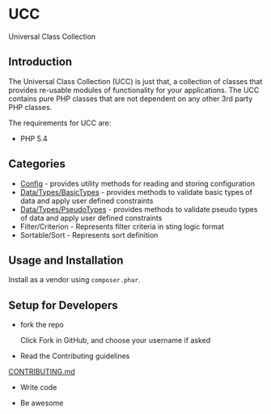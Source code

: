 UCC
===

Universal Class Collection

## Introduction

The Universal Class Collection (UCC) is just that, a collection of classes that provides re-usable modules of functionality for your applications.
The UCC contains pure PHP classes that are not dependent on any other 3rd party PHP classes.

The requirements for UCC are:

* PHP 5.4

## Categories

   * [Config](https://github.com/rybakdigital/ucc/blob/master/docs/Config.md) - provides utility methods for reading and storing configuration
   * [Data/Types/BasicTypes](https://github.com/rybakdigital/ucc/blob/master/docs/BasicTypes.md) - provides methods to validate basic types of data and apply user defined constraints
   * [Data/Types/PseudoTypes](https://github.com/rybakdigital/ucc/blob/master/docs/PseudoTypes.md) - provides methods to validate pseudo types of data and apply user defined constraints
   * Filter/Criterion - Represents filter criteria in sting logic format
   * Sortable/Sort - Represents sort definition

## Usage and Installation

Install as a vendor using `composer.phar`.

## Setup for Developers

 - fork the repo

    Click Fork in GitHub, and choose your username if asked

 - Read the Contributing guidelines

[CONTRIBUTING.md](https://github.com/rybakdigital/ucc/blob/master/CONTRIBUTING.md)

- Write code

- Be awesome

